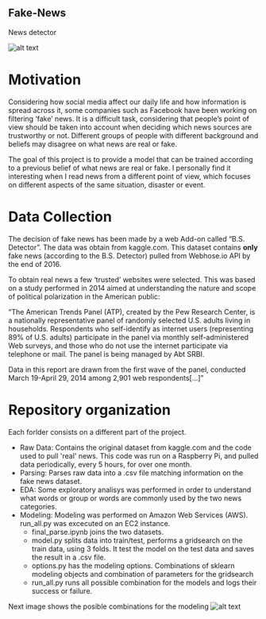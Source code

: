 ## Fake-News
News detector

![alt text](https://raw.github.com/rickyca/Fake-News/master/images/wordclouds.png)

# Motivation 

Considering how social media affect our daily life and how information is spread across it, some companies such as Facebook have been working on filtering ‘fake’ news. It is a difficult task, considering that people’s point of view should be taken into account when deciding which news sources are trustworthy or not. Different groups of people with different background and beliefs may disagree on what news are real or fake.

The goal of this project is to provide a model that can be trained according to a previous belief of what news are real or fake. I personally find it interesting when I read news from a different point of view, which focuses on different aspects of the same situation, disaster or event. 

# Data Collection 

The decision of fake news has been made by a web Add-on called “B.S. Detector”. The data was obtain from kaggle.com. This dataset contains **only** fake news (according to the B.S. Detector) pulled from Webhose.io API by the end of 2016.

To obtain real news a few ‘trusted’ websites were selected. This was based on a study performed in 2014 aimed at understanding the nature and scope of political polarization in the American public:

“The American Trends Panel (ATP), created by the Pew Research Center, is a nationally representative panel of randomly selected U.S. adults living in households. Respondents who self-identify as internet users (representing 89% of U.S. adults) participate in the panel via monthly self-administered Web surveys, and those who do not use the internet participate via telephone or mail. The panel is being managed by Abt SRBI.

Data in this report are drawn from the first wave of the panel, conducted March 19-April 29, 2014 among 2,901 web respondents[...]”

# Repository organization

Each forlder consists on a different part of the project.

 - Raw Data: Contains the original dataset from kaggle.com and the code used to pull 'real' news. This code was run on a Raspberry Pi, and pulled data periodically, every 5 hours, for over one month.
 - Parsing: Parses raw data into a .csv file matching information on the fake news dataset.
 - EDA: Some exploratory analisys was performed in order to understand what words or group or words are commonly used by the two news categories.
 - Modeling: Modeling was performed on Amazon Web Services (AWS). run_all.py was excecuted on an EC2 instance.
   - final_parse.ipynb joins the two datasets. 
   - model.py splits data into train/test, performs a gridsearch on the train data, using 3 folds. It test the model on the test data and saves the result in a .csv file.
   - options.py has the modeling options. Combinations of sklearn modeling objects and combination of parameters for the gridsearch
   - run_all.py runs all possible combination for the models and logs their success or failure.

Next image shows the posible combinations for the modeling
![alt text](https://raw.github.com/rickyca/Fake-News/master/images/model.png)

